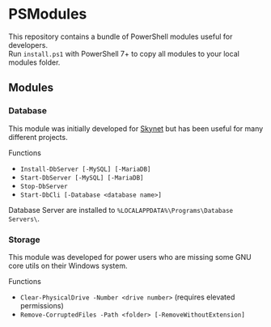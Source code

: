 # PSModules

This repository contains a bundle of PowerShell modules useful for developers.  
Run `install.ps1` with PowerShell 7+ to copy all modules to your local modules folder.

## Modules

### Database
This module was initially developed for [Skynet](https://github.com/skynet-im/skynet-server) but has been useful for many different projects.

Functions
- `Install-DbServer [-MySQL] [-MariaDB]`
- `Start-DbServer [-MySQL] [-MariaDB]`
- `Stop-DbServer`
- `Start-DbCli [-Database <database name>]`

Database Server are installed to `%LOCALAPPDATA%\Programs\Database Servers\`.

### Storage
This module was developed for power users who are missing some GNU core utils on their Windows system.

Functions
- `Clear-PhysicalDrive -Number <drive number>` (requires elevated permissions)
- `Remove-CorruptedFiles -Path <folder> [-RemoveWithoutExtension]`
